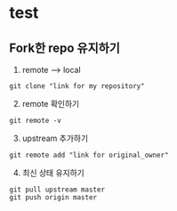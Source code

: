 # test

## Fork한 repo 유지하기

1) remote --> local

```git
git clone "link for my repository"
```



2)  remote 확인하기

```
git remote -v
```



3) upstream 추가하기

```
git remote add "link for original_owner"
```



4) 최신 상태 유지하기

```
git pull upstream master
git push origin master
```


